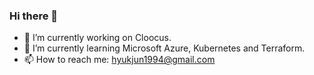### Hi there 👋
- 🔭 I’m currently working on Cloocus.
- 🌱 I’m currently learning Microsoft Azure, Kubernetes and Terraform.
- 📫 How to reach me: hyukjun1994@gmail.com

